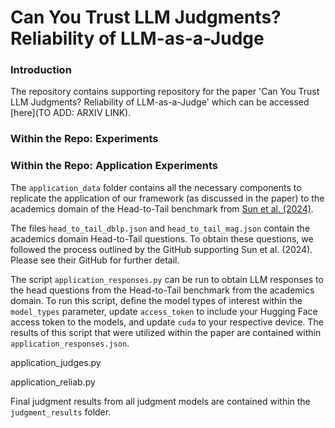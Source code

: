 # Can You Trust LLM Judgments? Reliability of LLM-as-a-Judge
### Introduction
The repository contains supporting repository for the paper 'Can You Trust LLM Judgments? Reliability of LLM-as-a-Judge' which can be accessed [here](TO ADD: ARXIV LINK).

### Within the Repo: Experiments

### Within the Repo: Application Experiments 

The `application_data` folder contains all the necessary components to replicate the application of our framework (as discussed in the paper) to the academics domain of the Head-to-Tail benchmark from [Sun et al. (2024)](https://aclanthology.org/2024.naacl-long.18.pdf). 

The files `head_to_tail_dblp.json` and `head_to_tail_mag.json` contain the academics domain Head-to-Tail questions. To obtain these questions, we followed the process outlined by the GitHub supporting Sun et al. (2024). Please see their GitHub for further detail.

The script `application_responses.py` can be run to obtain LLM responses to the head questions from the Head-to-Tail benchmark from the academics domain. To run this script, define the model types of interest within the `model_types` parameter, update `access_token` to include your Hugging Face access token to the models, and update `cuda` to your respective device. The results of this script that were utilized within the paper are contained within `application_responses.json`.

application_judges.py

application_reliab.py






Final judgment results from all judgment models are contained within the `judgment_results` folder.


